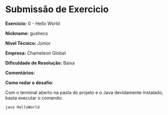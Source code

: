 # Submissão de Exercicio

**Exercicio:** 0 - Hello World

**Nickname:** gushecs

**Nível Técnico:** Júnior

**Empresa:** Chameleon Global

**Dificuldade de Resolução:** Baixa

**Comentários:** 

**Como rodar o desafio**: 

Com o terminal aberto na pasta do projeto e o Java devidamente instalado, basta executar o comando:

```
java HelloWorld
```